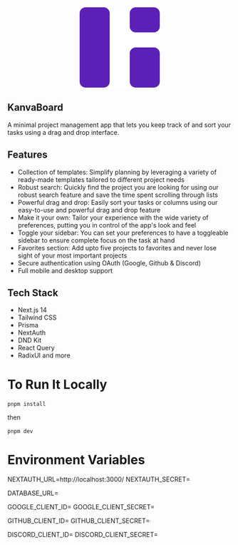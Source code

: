 <div align="center"><img src="public/logo.png" alt="logo"></div>

## KanvaBoard
A minimal project management app that lets you keep track of and sort your tasks using a drag and drop interface.

## Features
- Collection of templates: Simplify planning by leveraging a variety of ready-made templates tailored to different project needs
- Robust search: Quickly find the project you are looking for using our robust search feature and save the time spent scrolling through lists
- Powerful drag and drop: Easily sort your tasks or columns using our easy-to-use and powerful drag and drop feature
- Make it your own: Tailor your experience with the wide variety of preferences, putting you in control of the app's look and feel
- Toggle your sidebar: You can set your preferences to have a toggleable sidebar to ensure complete focus on the task at hand
- Favorites section: Add upto five projects to favorites and never lose sight of your most important projects
- Secure authentication using OAuth (Google, Github & Discord)
- Full mobile and desktop support

## Tech Stack
- Next.js 14
- Tailwind CSS
- Prisma
- NextAuth
- DND Kit
- React Query
- RadixUI and more

# To Run It Locally
```
pnpm install
```
then
```
pnpm dev
```

# Environment Variables
NEXTAUTH_URL=http://localhost:3000/
NEXTAUTH_SECRET=

DATABASE_URL=

GOOGLE_CLIENT_ID=
GOOGLE_CLIENT_SECRET=

GITHUB_CLIENT_ID=
GITHUB_CLIENT_SECRET=

DISCORD_CLIENT_ID=
DISCORD_CLIENT_SECRET=

